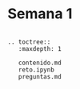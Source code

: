 # Semana 1


```{eval-rst}

.. toctree::
   :maxdepth: 1

   contenido.md
   reto.ipynb
   preguntas.md

```

